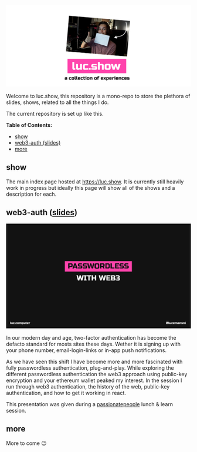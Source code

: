 
![](assets/banner.png)

Welcome to luc.show, this repository is a mono-repo to store the plethora of slides, shows, related to all the things I do.

The current repository is set up like this.

<b>Table of Contents:</b>
- [show](#show)
- [web3-auth (slides)](#web3-auth-slides)
- [more](#more)

## show

The main index page hosted at <https://luc.show>. It is currently still heavily work in progress but ideally this page will show all of the shows and a description for each.

## web3-auth ([slides](https://luc.show/web3-auth/))

[![](assets/web3-auth.png)](https://luc.show/web3-auth/)

In our modern day and age, two-factor authentication has become the defacto standard for mosts sites these days. Wether it is signing up with your phone number, email-login-links or in-app push notifications.

As we have seen this shift I have become more and more fascinated with fully passwordless authentication, plug-and-play. While exploring the different passwordless authentication the web3 approach using public-key encryption and your ethereum wallet peaked my interest. In the session I run through web3 authentication, the history of the web, public-key authentication, and how to get it working in react.

This presentation was given during a [passionatepeople](https://passionatepeople.io) lunch & learn session.

## more

More to come :wink: